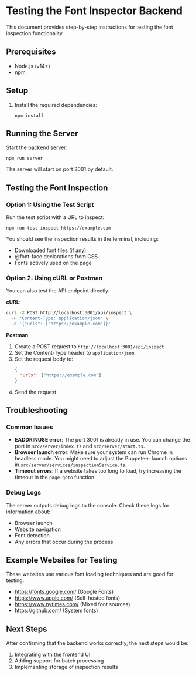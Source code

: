 # Testing the Font Inspector Backend

This document provides step-by-step instructions for testing the font inspection functionality.

## Prerequisites

- Node.js (v14+)
- npm

## Setup

1. Install the required dependencies:
   ```
   npm install
   ```

## Running the Server

Start the backend server:
```
npm run server
```

The server will start on port 3001 by default.

## Testing the Font Inspection

### Option 1: Using the Test Script

Run the test script with a URL to inspect:
```
npm run test-inspect https://example.com
```

You should see the inspection results in the terminal, including:
- Downloaded font files (if any)
- @font-face declarations from CSS
- Fonts actively used on the page

### Option 2: Using cURL or Postman

You can also test the API endpoint directly:

**cURL**:
```bash
curl -X POST http://localhost:3001/api/inspect \
  -H "Content-Type: application/json" \
  -d '{"urls": ["https://example.com"]}'
```

**Postman**:
1. Create a POST request to `http://localhost:3001/api/inspect`
2. Set the Content-Type header to `application/json`
3. Set the request body to:
   ```json
   {
     "urls": ["https://example.com"]
   }
   ```
4. Send the request

## Troubleshooting

### Common Issues

- **EADDRINUSE error**: The port 3001 is already in use. You can change the port in `src/server/index.ts` and `src/server/start.ts`.
- **Browser launch error**: Make sure your system can run Chrome in headless mode. You might need to adjust the Puppeteer launch options in `src/server/services/inspectionService.ts`.
- **Timeout errors**: If a website takes too long to load, try increasing the timeout in the `page.goto` function.

### Debug Logs

The server outputs debug logs to the console. Check these logs for information about:
- Browser launch
- Website navigation
- Font detection
- Any errors that occur during the process

## Example Websites for Testing

These websites use various font loading techniques and are good for testing:
- https://fonts.google.com/ (Google Fonts)
- https://www.apple.com/ (Self-hosted fonts)
- https://www.nytimes.com/ (Mixed font sources)
- https://github.com/ (System fonts)

## Next Steps

After confirming that the backend works correctly, the next steps would be:
1. Integrating with the frontend UI
2. Adding support for batch processing
3. Implementing storage of inspection results 
